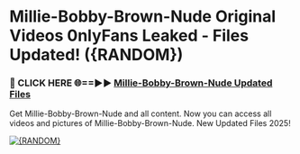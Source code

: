 # Millie-Bobby-Brown-Nude Original Videos 0nlyFans Leaked - Files Updated! ({RANDOM})

<h3>🔴 CLICK HERE 🌐==►► <a href="https://betterlinks.top/A2PfLJ" rel="nofollow">Millie-Bobby-Brown-Nude Updated Files</a></h3>

Get Millie-Bobby-Brown-Nude and all content. Now you can access all videos and pictures of Millie-Bobby-Brown-Nude. New Updated Files 2025!

[![{RANDOM}](https://i.imgur.com/ppqm5kG.gif)](https://betterlinks.top/A2PfLJ)